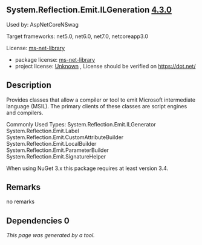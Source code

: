 System.Reflection.Emit.ILGeneration [4.3.0](https://www.nuget.org/packages/System.Reflection.Emit.ILGeneration/4.3.0)
--------------------

Used by: AspNetCoreNSwag

Target frameworks: net5.0, net6.0, net7.0, netcoreapp3.0

License: [ms-net-library](../../../../licenses/ms-net-library) 

- package license: [ms-net-library](http://go.microsoft.com/fwlink/?LinkId=329770) 
- project license: [Unknown](https://dot.net/) , License should be verified on https://dot.net/

Description
-----------
Provides classes that allow a compiler or tool to emit Microsoft intermediate language (MSIL). The primary clients of these classes are script engines and compilers.

Commonly Used Types:
System.Reflection.Emit.ILGenerator
System.Reflection.Emit.Label
System.Reflection.Emit.CustomAttributeBuilder
System.Reflection.Emit.LocalBuilder
System.Reflection.Emit.ParameterBuilder
System.Reflection.Emit.SignatureHelper
 
When using NuGet 3.x this package requires at least version 3.4.

Remarks
-----------
no remarks


Dependencies 0
-----------


*This page was generated by a tool.*